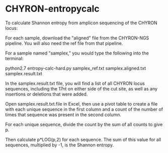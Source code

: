 # CHYRON-entropycalc

To calculate Shannon entropy from amplicon sequencing of the CHYRON locus:

For each sample, download the "aligned" file from the CHYRON-NGS pipeline. You will also need the ref file from 
that pipeline.

For a sample named "samplex," you would type the following into the terminal:

python2.7 entropy-calc-hard.py samplex_ref.txt samplex.aligned.txt samplex.result.txt

In the samplex.result.txt file, you will find a list of all CHYRON locus sequences, including the 17nt on either 
side of the cut site, as well as any insertions or deletions that were added.

Open samplex.result.txt.file in Excel, then use a pivot table to create a file with each unique sequence in the
first column and a count of the number of times that sequence was present in the second column.

For each unique sequence, divide the count by the sum of all counts to give p.

Then calculate p*LOG(p,2) for each sequence. The sum of this value for all sequences, multiplied by -1, is the Shannon
entropy.
